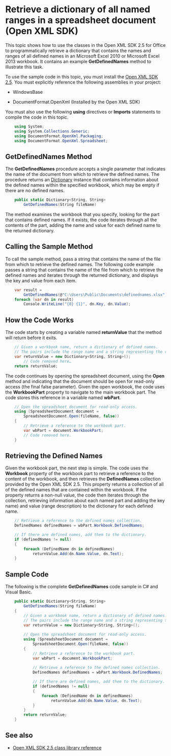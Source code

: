 # Retrieve a dictionary of all named ranges in a spreadsheet document (Open XML SDK)

This topic shows how to use the classes in the Open XML SDK 2.5 for
Office to programmatically retrieve a dictionary that contains the names
and ranges of all defined names in an Microsoft Excel 2010 or Microsoft
Excel 2013 workbook. It contains an example **GetDefinedNames** method
to illustrate this task.

To use the sample code in this topic, you must install the [Open XML SDK 2.5](https://www.nuget.org/packages/DocumentFormat.OpenXml/2.5.0). You
must explicitly reference the following assemblies in your project:

- WindowsBase

- DocumentFormat.OpenXml (Installed by the Open XML SDK)

You must also use the following **using**
directives or **Imports** statements to compile
the code in this topic.

```csharp
    using System;
    using System.Collections.Generic;
    using DocumentFormat.OpenXml.Packaging;
    using DocumentFormat.OpenXml.Spreadsheet;
```



## GetDefinedNames Method

The **GetDefinedNames** procedure accepts a
single parameter that indicates the name of the document from which to
retrieve the defined names. The procedure returns an
[Dictionary](https://msdn.microsoft.com/library/xfhwa508.aspx)
instance that contains information about the defined names within the
specified workbook, which may be empty if there are no defined names.

```csharp
    public static Dictionary<String, String>
        GetDefinedNames(String fileName)
```



The method examines the workbook that you specify, looking for the part
that contains defined names. If it exists, the code iterates through all
the contents of the part, adding the name and value for each defined
name to the returned dictionary.

## Calling the Sample Method

To call the sample method, pass a string that contains the name of the
file from which to retrieve the defined names. The following code
example passes a string that contains the name of the file from which to
retrieve the defined names and iterates through the returned dictionary,
and displays the key and value from each item.

```csharp
    var result = 
        GetDefinedNames(@"C:\Users\Public\Documents\definednames.xlsx");
    foreach (var dn in result)
        Console.WriteLine("{0} {1}", dn.Key, dn.Value);
```



## How the Code Works

The code starts by creating a variable named **returnValue** that the method will return before it exits.

```csharp
    // Given a workbook name, return a dictionary of defined names.
    // The pairs include the range name and a string representing the range.
    var returnValue = new Dictionary<String, String>();
        // Code removed here…
    return returnValue;
```



The code continues by opening the spreadsheet document, using the **Open** method and indicating that the
document should be open for read-only access (the final false parameter). Given the open workbook, the code uses the **WorkbookPart** property to navigate to the main workbook part. The code stores this reference in a variable named **wbPart**.

```csharp
    // Open the spreadsheet document for read-only access.
    using (SpreadsheetDocument document =
        SpreadsheetDocument.Open(fileName, false))
    {
        // Retrieve a reference to the workbook part.
        var wbPart = document.WorkbookPart;
        // Code removed here.
    }
```



## Retrieving the Defined Names

Given the workbook part, the next step is simple. The code uses the
**Workbook** property of the workbook part to retrieve a reference to the content of the workbook, and then retrieves the **DefinedNames** collection provided by the Open XML SDK 2.5. This property returns a collection of all of the
defined names that are contained within the workbook. If the property returns a non-null value, the code then iterates through the collection, retrieving information about each named part and adding the key  name) and value (range description) to the dictionary for each defined name.

```csharp
    // Retrieve a reference to the defined names collection.
    DefinedNames definedNames = wbPart.Workbook.DefinedNames;

    // If there are defined names, add them to the dictionary.
    if (definedNames != null)
    {
        foreach (DefinedName dn in definedNames)
            returnValue.Add(dn.Name.Value, dn.Text);
    }
```



## Sample Code

The following is the complete **GetDefinedNames** code sample in C\# and Visual Basic.

```csharp
    public static Dictionary<String, String>
        GetDefinedNames(String fileName)
    {
        // Given a workbook name, return a dictionary of defined names.
        // The pairs include the range name and a string representing the range.
        var returnValue = new Dictionary<String, String>();
        
        // Open the spreadsheet document for read-only access.
        using (SpreadsheetDocument document =
            SpreadsheetDocument.Open(fileName, false))
        {
            // Retrieve a reference to the workbook part.
            var wbPart = document.WorkbookPart;
            
            // Retrieve a reference to the defined names collection.
            DefinedNames definedNames = wbPart.Workbook.DefinedNames;

            // If there are defined names, add them to the dictionary.
            if (definedNames != null)
            {
                foreach (DefinedName dn in definedNames)
                    returnValue.Add(dn.Name.Value, dn.Text);
            }
        }
        return returnValue;
    }
```



## See also

- [Open XML SDK 2.5 class library reference](/office/open-xml/open-xml-sdk)
